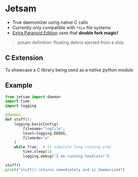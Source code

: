 # Jetsam
- True daemonizer using native C calls  
- Currently only compatible with `*nix` file systems 
- <u>Extra Paranoid Edition</u> uses that **double fork magic!** 
> jetsam definition: floating debris ejected from a ship 

## C Extension 
To showcase a C library being used as a _native python module_

## Example 
```python
from jetsam import daemon
import time
import logging

@daemon
def stuff():
    logging.basicConfig(
        filename="logfile", 
        level=logging.DEBUG, 
        filemode="w"
    )
    while True:  # to simulate long running proc
        time.sleep(1)
        logging.debug("I am running headless!")

stuff()
print("stuff() returns immediately and is daemonized")
```
